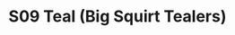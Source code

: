 ---
title: S09 Teal (Big Squirt Tealers)
permalink: "/teams/s09-teal"
teamslug: s09-teal
members:
- Adam Strasberg - Captain
- Brandon Waggoner - Quarterback
- Brad Golson
- Chris Hobbs
- Joseph Hollar
- Bob Hukill
- Matt Hunter
- Derrick Johnson
- Billy Lechert
- Jared Lucas
- John Riley
- Aaron Ross
- Charlie Salem
- Joe McGarvey - Supplemental
teamid: 4469
name: S09 Teal
color: Big Squirt Tealers
division: ''
---